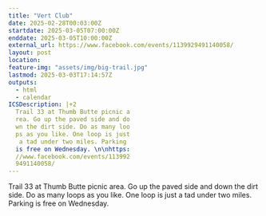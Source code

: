 ```yaml
---
title: "Vert Club"
date: 2025-02-28T00:03:00Z
startdate: 2025-03-05T07:00:00Z
enddate: 2025-03-05T10:00:00Z
external_url: https://www.facebook.com/events/1139929491140058/
layout: post
location: 
feature-img: "assets/img/big-trail.jpg"
lastmod: 2025-03-03T17:14:57Z
outputs:
  - html
  - calendar
ICSDescription: |+2
  Trail 33 at Thumb Butte picnic a  rea. Go up the paved side and do  wn the dirt side. Do as many loo  ps as you like. One loop is just   a tad under two miles. Parking   is free on Wednesday. \n\nhttps:  //www.facebook.com/events/113992  9491140058/
---
```


Trail 33 at Thumb Butte picnic area. Go up the paved side and down the dirt side. Do as many loops as you like. One loop is just a tad under two miles. Parking is free on Wednesday. <br>
  <br>
  
